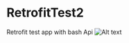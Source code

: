 # RetrofitTest2
Retrofit test app with bash Api
![Alt text](http://www.picshare.ru/uploads/191027/Kki7YUww0k.jpg "Optional title")

